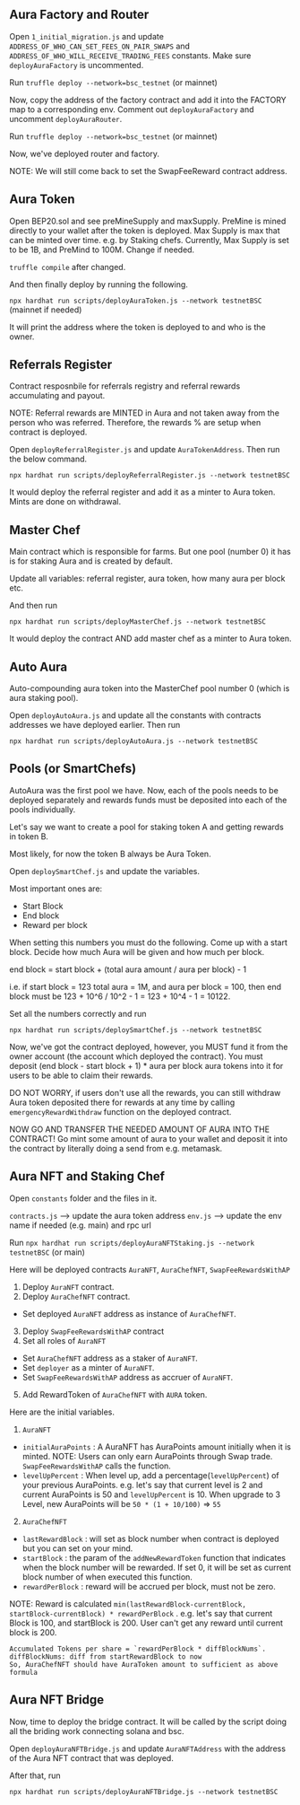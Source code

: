 ## Aura Factory and Router

Open `1_initial_migration.js` and update `ADDRESS_OF_WHO_CAN_SET_FEES_ON_PAIR_SWAPS` and `ADDRESS_OF_WHO_WILL_RECEIVE_TRADING_FEES` constants. Make sure `deployAuraFactory` is uncommented.

Run `truffle deploy --network=bsc_testnet` (or mainnet)

Now, copy the address of the factory contract and add it into the FACTORY map to a corresponding env. Comment out `deployAuraFactory` and uncomment `deployAuraRouter`.

Run `truffle deploy --network=bsc_testnet` (or mainnet)

Now, we've deployed router and factory.

NOTE: We will still come back to set the SwapFeeReward contract address.

## Aura Token

Open BEP20.sol and see preMineSupply and maxSupply. PreMine is mined directly to your wallet after the token is deployed. Max Supply is max that can be minted over time. e.g. by Staking chefs. Currently, Max Supply is set to be 1B, and PreMind to 100M. Change if needed.

`truffle compile` after changed.

And then finally deploy by running the following.

`npx hardhat run scripts/deployAuraToken.js --network testnetBSC` (mainnet if needed)

It will print the address where the token is deployed to and who is the owner.

## Referrals Register

Contract resposnbile for referrals registry and referral rewards accumulating and payout.

NOTE: Referral rewards are MINTED in Aura and not taken away from the person who was referred. Therefore, the rewards % are setup when contract is deployed.

Open `deployReferralRegister.js` and update `AuraTokenAddress`. Then run the below command.

`npx hardhat run scripts/deployReferralRegister.js --network testnetBSC`

It would deploy the referral register and add it as a minter to Aura token. Mints are done on withdrawal.


## Master Chef

Main contract which is responsible for farms. But one pool (number 0) it has is for staking Aura and is created by default.

Update all variables: referral register, aura token, how many aura per block etc.

And then run

`npx hardhat run scripts/deployMasterChef.js --network testnetBSC`

It would deploy the contract AND add master chef as a minter to Aura token.

## Auto Aura

Auto-compounding aura token into the MasterChef pool number 0 (which is aura staking pool).

Open `deployAutoAura.js` and update all the constants with contracts addresses we have deployed earlier. Then run

`npx hardhat run scripts/deployAutoAura.js --network testnetBSC`

## Pools (or SmartChefs)

AutoAura was the first pool we have. Now, each of the pools needs to be deployed separately and rewards funds must be deposited into each of the pools individually.

Let's say we want to create a pool for staking token A and getting rewards in token B.

Most likely, for now the token B always be Aura Token.

Open `deploySmartChef.js` and update the variables.

Most important ones are:
* Start Block
* End block
* Reward per block

When setting this numbers you must do the following. Come up with a start block. Decide how much Aura will be given and how much per block.

end block = start block + (total aura amount / aura per block) - 1

i.e. if start block = 123
total aura = 1M, and aura per block = 100, then end block must be 123 + 10^6 / 10^2 - 1 = 123 + 10^4 - 1 = 10122.

Set all the numbers correctly and run

`npx hardhat run scripts/deploySmartChef.js --network testnetBSC`

Now, we've got the contract deployed, however, you MUST fund it from the owner account (the account which deployed the contract). You must deposit (end block - start block + 1) * aura per block aura tokens into it for users to be able to claim their rewards.

DO NOT WORRY, if users don't use all the rewards, you can still withdraw Aura token deposited there for rewards at any time by calling `emergencyRewardWithdraw` function on the deployed contract.

NOW GO AND TRANSFER THE NEEDED AMOUNT OF AURA INTO THE CONTRACT! Go mint some amount of aura to your wallet and deposit it into the contract by literally doing a send from e.g. metamask.

## Aura NFT and Staking Chef

Open `constants` folder and the files in it.

`contracts.js` --> update the aura token address
`env.js` --> update the env name if needed (e.g. main) and rpc url

Run `npx hardhat run scripts/deployAuraNFTStaking.js --network testnetBSC` (or main)

Here will be deployed contracts `AuraNFT`, `AuraChefNFT`, `SwapFeeRewardsWithAP`
1. Deploy `AuraNFT` contract.
2. Deploy `AuraChefNFT` contract.
 * Set deployed `AuraNFT` address as instance of `AuraChefNFT`.
3. Deploy `SwapFeeRewardsWithAP` contract
4. Set all roles of `AuraNFT`
 * Set `AuraChefNFT` address as a staker of `AuraNFT`.
 * Set `deployer` as a minter of `AuraNFT`.
 * Set `SwapFeeRewardsWithAP` address as accruer of `AuraNFT`.
5. Add RewardToken of `AuraChefNFT` with `AURA` token.

Here are the initial variables.
1. `AuraNFT`
  - `initialAuraPoints` : A AuraNFT has AuraPoints amount initially when it is minted.
  	NOTE: Users can only earn AuraPoints through Swap trade.
  		  `SwapFeeRewardsWithAP` calls the function.
  - `levelUpPercent` : When level up, add a percentage(`levelUpPercent`) of your previous AuraPoints.
    e.g. let's say that current level is 2 and current AuraPoints is 50 and `levelUpPercent` is 10.
         When upgrade to 3 Level, new AuraPoints will be `50 * (1 + 10/100)` => `55`

2. `AuraChefNFT`
  - `lastRewardBlock` : will set as block number when contract is deployed but you can set on your mind.
  - `startBlock` : the param of the `addNewRewardToken` function that indicates when the block number will be rewarded.
  	If set 0, it will be set as current block number of when executed this function.
  - `rewardPerBlock` : reward will be accrued per block, must not be zero.

  NOTE: Reward is calculated `min(lastRewardBlock-currentBlock, startBlock-currentBlock) * rewardPerBlock` .
  		e.g. let's say that current Block is 100, and startBlock is 200.
  		User can't get any reward until current block is 200.
  
  	Accumulated Tokens per share = `rewardPerBlock * diffBlockNums`. diffBlockNums: diff from startRewardBlock to now
  	So, AuraChefNFT should have AuraToken amount to sufficient as above formula

## Aura NFT Bridge

Now, time to deploy the bridge contract. It will be called by the script doing all the briding work connecting solana and bsc.

Open `deployAuraNFTBridge.js` and update `AuraNFTAddress` with the address of the Aura NFT contract that was deployed.

After that, run

`npx hardhat run scripts/deployAuraNFTBridge.js --network testnetBSC`
